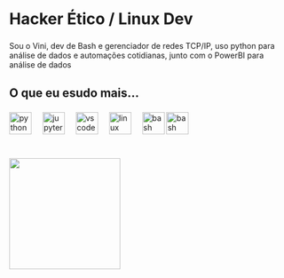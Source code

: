 <h1 align="left">Hacker Ético / Linux Dev</h1>

###

<p align="left">Sou o Vini, dev de Bash e gerenciador de redes TCP/IP, uso python para análise de dados e automações cotidianas, junto com o PowerBI para análise de dados</p>

###

<h2 align="left">O que eu esudo mais...</h2>

###

<div align="left">
  <img src="https://cdn.jsdelivr.net/gh/devicons/devicon/icons/python/python-original.svg" height="40" alt="python logo"  />
  <img width="12" />
  <img src="https://cdn.jsdelivr.net/gh/devicons/devicon/icons/jupyter/jupyter-original.svg" height="40" alt="jupyter logo"  />
  <img width="12" />
  <img src="https://cdn.jsdelivr.net/gh/devicons/devicon/icons/vscode/vscode-original.svg" height="40" alt="vscode logo"  />
  <img width="12" />
  <img src="https://cdn.jsdelivr.net/gh/devicons/devicon/icons/linux/linux-original.svg" height="40" alt="linux logo"  />
  <img width="12" />
  <img src="https://cdn.jsdelivr.net/gh/devicons/devicon/icons/bash/bash-original.svg" height="40" alt="bash logo"  />
  <img src="https://cdn.jsdelivr.net/gh/devicons/devicon/icons/bash/debian-original.svg" height="40" alt="bash logo"  />
</div>

###

<br clear="both">

<img align="left" height="200" src="https://media1.giphy.com/media/v1.Y2lkPTc5MGI3NjExcWdwNm9lbDVyYXVzbmVucDhxeWw2dWJ4MnRlcDc1bDkweXNpbm9xOCZlcD12MV9pbnRlcm5hbF9naWZfYnlfaWQmY3Q9Zw/JmJMzlXOiI0dq/giphy.webp"  />

###
